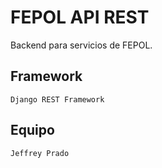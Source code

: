 # FEPOL API REST
Backend para servicios de FEPOL.

## Framework
```
Django REST Framework
```

## Equipo
```
Jeffrey Prado
```